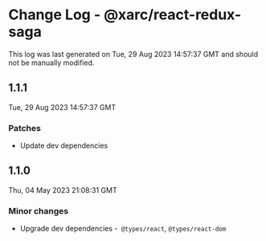 # Change Log - @xarc/react-redux-saga

This log was last generated on Tue, 29 Aug 2023 14:57:37 GMT and should not be manually modified.

## 1.1.1
Tue, 29 Aug 2023 14:57:37 GMT

### Patches

- Update dev dependencies

## 1.1.0
Thu, 04 May 2023 21:08:31 GMT

### Minor changes

- Upgrade dev dependencies -` @types/react`, `@types/react-dom`

